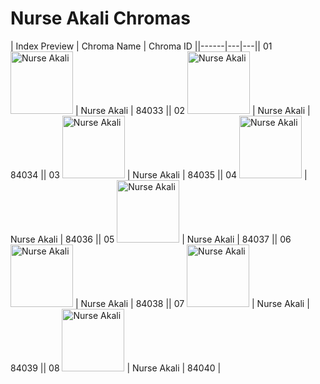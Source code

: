 # Nurse Akali Chromas

| Index  Preview | Chroma Name | Chroma ID ||------|---|---|| 01  <img src='https://raw.communitydragon.org/latest/plugins/rcp-be-lol-game-data/global/default/v1/champion-chroma-images/84/84033.png' alt='Nurse Akali' width='100'> | Nurse Akali | 84033 || 02  <img src='https://raw.communitydragon.org/latest/plugins/rcp-be-lol-game-data/global/default/v1/champion-chroma-images/84/84034.png' alt='Nurse Akali' width='100'> | Nurse Akali | 84034 || 03  <img src='https://raw.communitydragon.org/latest/plugins/rcp-be-lol-game-data/global/default/v1/champion-chroma-images/84/84035.png' alt='Nurse Akali' width='100'> | Nurse Akali | 84035 || 04  <img src='https://raw.communitydragon.org/latest/plugins/rcp-be-lol-game-data/global/default/v1/champion-chroma-images/84/84036.png' alt='Nurse Akali' width='100'> | Nurse Akali | 84036 || 05  <img src='https://raw.communitydragon.org/latest/plugins/rcp-be-lol-game-data/global/default/v1/champion-chroma-images/84/84037.png' alt='Nurse Akali' width='100'> | Nurse Akali | 84037 || 06  <img src='https://raw.communitydragon.org/latest/plugins/rcp-be-lol-game-data/global/default/v1/champion-chroma-images/84/84038.png' alt='Nurse Akali' width='100'> | Nurse Akali | 84038 || 07  <img src='https://raw.communitydragon.org/latest/plugins/rcp-be-lol-game-data/global/default/v1/champion-chroma-images/84/84039.png' alt='Nurse Akali' width='100'> | Nurse Akali | 84039 || 08  <img src='https://raw.communitydragon.org/latest/plugins/rcp-be-lol-game-data/global/default/v1/champion-chroma-images/84/84040.png' alt='Nurse Akali' width='100'> | Nurse Akali | 84040 |